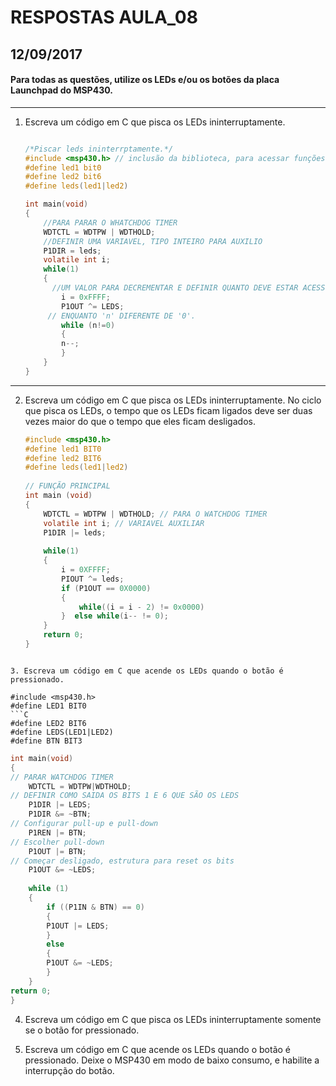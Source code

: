 # RESPOSTAS AULA_08
## 12/09/2017 

#### Para todas as questões, utilize os LEDs e/ou os botões da placa Launchpad do MSP430.
*****

1. Escreva um código em C que pisca os LEDs ininterruptamente.

    ```C

    /*Piscar leds ininterrptamente.*/
    #include <msp430.h> // inclusão da biblioteca, para acessar funções do msp
    #define led1 bit0
    #define led2 bit6
    #define leds(led1|led2)
    
    int main(void)
    {
        //PARA PARAR O WHATCHDOG TIMER
        WDTCTL = WDTPW | WDTHOLD;
        //DEFINIR UMA VARIAVEL, TIPO INTEIRO PARA AUXILIO
        P1DIR = leds;
        volatile int i;    
        while(1)
        {
          //UM VALOR PARA DECREMENTAR E DEFINIR QUANTO DEVE ESTAR ACESSO/APAGADO
            i = 0xFFFF;
            P1OUT ^= LEDS;
         // ENQUANTO 'n' DIFERENTE DE '0'.     
            while (n!=0)
            {
            n--;
            }
        }
    }
    
    ```
*****
2. Escreva um código em C que pisca os LEDs ininterruptamente. No ciclo que pisca os LEDs, o tempo que os LEDs ficam ligados deve ser duas vezes maior do que o tempo que eles ficam desligados.

    ```C
    #include <msp430.h>
    #define led1 BIT0
    #define led2 BIT6
    #define leds(led1|led2)
  
    // FUNÇÃO PRINCIPAL
    int main (void)
    {
        WDTCTL = WDTPW | WDTHOLD; // PARA O WATCHDOG TIMER
        volatile int i; // VARIAVEL AUXILIAR
        P1DIR |= leds;
        
        while(1)
        {
            i = 0XFFFF;
            PIOUT ^= leds;       
            if (P1OUT == 0X0000)
            {
                while((i = i - 2) != 0x0000)
            }  else while(i-- != 0);
        }
        return 0;
    }     
```

3. Escreva um código em C que acende os LEDs quando o botão é pressionado.

#include <msp430.h>
#define LED1 BIT0
```C
#define LED2 BIT6
#define LEDS(LED1|LED2)
#define BTN BIT3
```
```C
int main(void)
{
// PARAR WATCHDOG TIMER
	WDTCTL = WDTPW|WDTHOLD;
// DEFINIR COMO SAIDA OS BITS 1 E 6 QUE SÃO OS LEDS
	P1DIR |= LEDS;
	P1DIR &= ~BTN;
// Configurar pull-up e pull-down
	P1REN |= BTN;
// Escolher pull-down
	P1OUT |= BTN;
// Começar desligado, estrutura para reset os bits
	P1OUT &= ~LEDS;
       
	while (1)
	{
		if ((P1IN & BTN) == 0)
		{               
		P1OUT |= LEDS;
		}
		else 
		{
		P1OUT &= ~LEDS;
		}
	}
return 0;
}
```
4. Escreva um código em C que pisca os LEDs ininterruptamente somente se o botão for pressionado.

5. Escreva um código em C que acende os LEDs quando o botão é pressionado. Deixe o MSP430 em modo de baixo consumo, e habilite a interrupção do botão.
